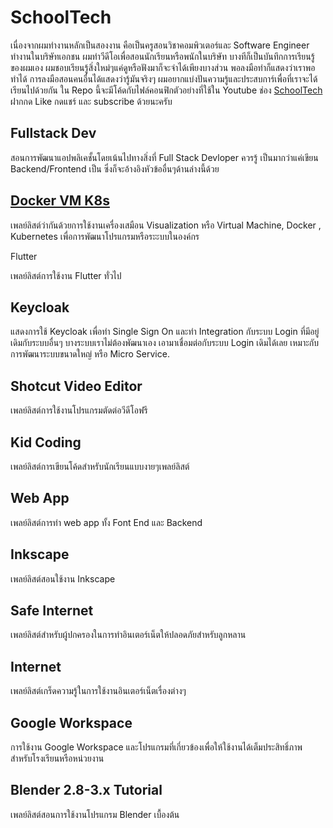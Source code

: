 # SchoolTech
เนื่องจากผมทำงานหลักเป็นสองงาน คือเป็นครูสอนวิชาคอมพิวเตอร์และ Software Engineer ทำงานในบริษัทเอกชน ผมทำวีดีโอเพื่อสอนนักเรียนหรือพนักในบริษัท บางทีก็เป็นบันทึกการเรียนรู้ของผมเอง ผมชอบเรียนรู้สิ่งใหม่ๆแค่ดูหรือฟังมาก็จะจำได้เพียงบางส่วน พอลงมือทำก็แสดงว่าเราพอทำได้ การลงมือสอนคนอื่นได้แสดงว่ารู้มันจริงๆ ผมอยากแบ่งปันความรู้และประสบการ์เพื่อที่เราจะได้เรียนไปด้วยกัน ใน Repo นี้จะมีโค้ดกับไฟล์คอนฟิกตัวอย่างที่ใช้ใน Youtube ช่อง [SchoolTech](https://www.youtube.com/channel/UC4Lawkh4KMANb1JdSi6F90A) ฝากกด Like กดแชร์ และ subscribe ด้วยนะครับ

## Fullstack Dev

สอนการพัฒนาแอปพลิเคชั้นโดยเน้นไปทางสิ่งที่ Full Stack Devloper ควรรู้ เป็นมากว่าแค่เขียน Backend/Frontend เป็น ซึ่งก็จะอ้างอิงหัวข้ออื่นๆด้านล่างนี้ด้วย

## [Docker VM K8s](https://github.com/schooltechx/youtube/tree/main/Docker%20VM%20K8s)

เพลย์ลิสต์ว่ากันด้วยการใช้งานเครื่องเสมือน Visualization หรือ Virtual Machine,  Docker , Kubernetes เพื่อการพัฒนาโปรแกรมหรือระะบบในองค์กร

Flutter

เพลย์ลิสต์การใช้งาน Flutter ทั่วไป

## Keycloak

แสดงการใช้ Keycloak เพื่อทำ Single Sign On และทำ Integration กับระบบ Login ที่มีอยู่เดิมกับระบบอื่นๆ บางระบบเราไม่ต้องพัฒนาเอง เอามาเชื่อมต่อกับระบบ Login เดิมได้เลย เหมาะกับการพัฒนาระบบขนาดใหญ่ หรือ Micro Service.

## Shotcut Video Editor

เพลย์ลิสต์การใช้งานโปรแกรมตัดต่อวีดีโอฟรี

## Kid Coding

เพลย์ลิสต์การเขียนโค้ดสำหรับนักเรียนแบบงายๆเพลย์ลิสต์

## Web App

เพลย์ลิสต์การทำ web app ทั้ง Font End และ Backend

## Inkscape

เพลย์ลิสต์สอนใช้งาน Inkscape

## Safe Internet

เพลย์ลิสต์สำหรับผู้ปกครองในการทำอินเตอร์เน็ตให้ปลอดภัยสำหรับลูกหลาน

## Internet

เพลย์ลิสต์เกร็ดความรู้ในการใช้งานอินเตอร์เน็ตเรื่องต่างๆ

## Google Workspace

การใช้งาน Google Workspace และโปรแกรมที่เกี่ยวข้องเพื่อให้ใช้งานได้เต็มประสิทธิ์ภาพ สำหรับโรงเรียนหรือหน่วยงาน

## Blender 2.8-3.x Tutorial

เพลย์ลิสต์สอนการใช้งานโปรแกรม Blender เบื้องต้น

